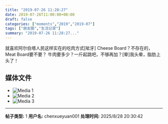 ```yaml
---
title: "2019-07-26 11:28:27"
date: 2019-07-26T11:00:00+08:00
draft: false
categories: ["moments","2019","2019-07"]
tags: ["朋友圈","生活记录"]
summary: "2019-07-26 11:28:27..."
---
```


就喜欢阿尔伯塔人民这样实在的吃肉方式[呲牙]
Cheese Board？不存在的，Meat Board要不要？
牛肉要多少？一斤起跳吧，不够再加？[晕]我头晕，脂肪上头了！

## 媒体文件

- ![Media 1](/Moments/photos/2019-07-26/201907261128270.jpg)
- ![Media 2](/Moments/photos/2019-07-26/201907261128271.jpg)
- ![Media 3](/Moments/photos/2019-07-26/201907261128272.jpg)

---

**帖子类型:** 1
**用户名:** chenxueyuan001
**处理时间:** 2025/8/28 20:30:42